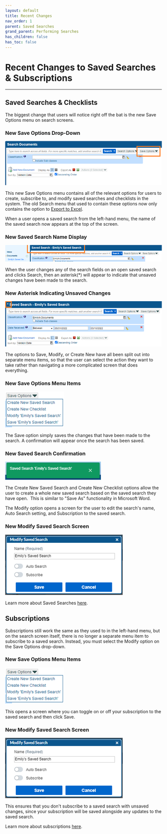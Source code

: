 ```yaml
---
layout: default
title: Recent Changes
nav_order: 1
parent: Saved Searches
grand_parent: Performing Searches
has_children: false
has_toc: false
---
```

# Recent Changes to Saved Searches & Subscriptions
---
## Saved Searches & Checklists
The biggest change that users will notice right off the bat is the new Save Options menu on search screens.

### New Save Options Drop-Down  
![](../../../assets/images/new-save-options-drop-down.png)

This new Save Options menu contains all of the relevant options for users to create, subscribe to, and modify saved searches and checklists in the system. The old Search menu that used to contain these options now only contains the option to [Export to Excel](Exporting_Search_Results.htm).

When a user opens a saved search from the left-hand menu, the name of the saved search now appears at the top of the screen.

### New Saved Search Name Display  
![](../../../assets/images/new-saved-search-name.png)

When the user changes any of the search fields on an open saved search and clicks Search, then an asterisk(\*) will appear to indicate that unsaved changes have been made to the search.

### New Asterisk Indicating Unsaved Changes  
![](../../../assets/images/new-saved-search-asterisk.png)

The options to Save, Modify, or Create New have all been split out into separate menu items, so that the user can select the action they want to take rather than navigating a more complicated screen that does everything.

### New Save Options Menu Items  
![](../../../assets/images/new-saved-search-options.png)

The Save option simply saves the changes that have been made to the search. A confirmation will appear once the search has been saved.

### New Saved Search Confirmation  
![](../../../assets/images/new-saved-search-confirmation.png)

The Create New Saved Search and Create New Checklist options allow the user to create a whole new saved search based on the saved search they have open.  This is similar to "Save As" functionality in Microsoft Word.

The Modify option opens a screen for the user to edit the search's name, Auto Search setting, and Subscription to the saved search.

### New Modify Saved Search Screen  
![](../../../assets/images/new-modify-saved-search.png)

Learn more about Saved Searches [here](Saved_Searches_Overview.htm).

## Subscriptions
Subscriptions still work the same as they used to in the left-hand menu, but on the search screen itself, there is no longer a separate menu item to subscribe to a saved search. Instead, you must select the Modify option on the Save Options drop-down.

### New Save Options Menu Items  
![](../../../assets/images/new-saved-search-options.png)

This opens a screen where you can toggle on or off your subscription to the saved search and then click Save.

### New Modify Saved Search Screen  
![](../../../assets/images/new-modify-saved-search.png)

This ensures that you don't subscribe to a saved search with unsaved changes, since your subscription will be saved alongside any updates to the saved search.

Learn more about subscriptions [here](Subscribe_to_a_Saved_Search.htm).